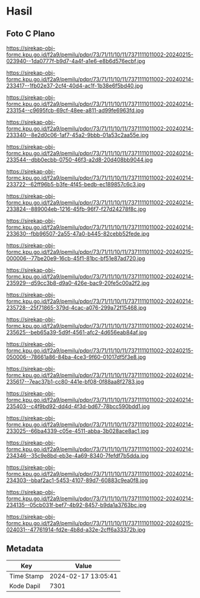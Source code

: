# Hasil

## Foto C Plano

https://sirekap-obj-formc.kpu.go.id/f2a9/pemilu/pdpr/73/71/11/10/11/7371111011002-20240215-023940--1da0777f-b9d7-4a4f-a1e6-e8b6d576ecbf.jpg

https://sirekap-obj-formc.kpu.go.id/f2a9/pemilu/pdpr/73/71/11/10/11/7371111011002-20240214-233417--1fb02e37-2cf4-40d4-ac1f-1b38e6f5bd40.jpg

https://sirekap-obj-formc.kpu.go.id/f2a9/pemilu/pdpr/73/71/11/10/11/7371111011002-20240214-233154--c9695fcb-69cf-48ee-a811-ad99fe6963fd.jpg

https://sirekap-obj-formc.kpu.go.id/f2a9/pemilu/pdpr/73/71/11/10/11/7371111011002-20240214-233340--8e2d0c06-1af7-45a2-9bbb-01a53c2aa55e.jpg

https://sirekap-obj-formc.kpu.go.id/f2a9/pemilu/pdpr/73/71/11/10/11/7371111011002-20240214-233544--dbb0ecbb-0750-46f3-a2d8-20d408bb9044.jpg

https://sirekap-obj-formc.kpu.go.id/f2a9/pemilu/pdpr/73/71/11/10/11/7371111011002-20240214-233722--62ff96b5-b3fe-4f45-bedb-ec189857c6c3.jpg

https://sirekap-obj-formc.kpu.go.id/f2a9/pemilu/pdpr/73/71/11/10/11/7371111011002-20240214-233824--889004eb-1216-45fb-96f7-f27d24278f8c.jpg

https://sirekap-obj-formc.kpu.go.id/f2a9/pemilu/pdpr/73/71/11/10/11/7371111011002-20240214-233630--fbb96507-2a55-47a0-b445-82cebb52fede.jpg

https://sirekap-obj-formc.kpu.go.id/f2a9/pemilu/pdpr/73/71/11/10/11/7371111011002-20240215-000006--77be20e9-16cb-45f1-81bc-bf51e87ad720.jpg

https://sirekap-obj-formc.kpu.go.id/f2a9/pemilu/pdpr/73/71/11/10/11/7371111011002-20240214-235929--d59cc3b8-d9a0-426e-bac9-20fe5c00a2f2.jpg

https://sirekap-obj-formc.kpu.go.id/f2a9/pemilu/pdpr/73/71/11/10/11/7371111011002-20240214-235728--25f71865-379d-4cac-a076-299a72f15468.jpg

https://sirekap-obj-formc.kpu.go.id/f2a9/pemilu/pdpr/73/71/11/10/11/7371111011002-20240214-235625--beb65a39-5d9f-4561-afc2-4d656eab84af.jpg

https://sirekap-obj-formc.kpu.go.id/f2a9/pemilu/pdpr/73/71/11/10/11/7371111011002-20240215-050006--78661a86-84ba-4ce3-9f60-01017df5f3e8.jpg

https://sirekap-obj-formc.kpu.go.id/f2a9/pemilu/pdpr/73/71/11/10/11/7371111011002-20240214-235617--7eac37b1-cc80-441e-bf08-0f88aa8f2783.jpg

https://sirekap-obj-formc.kpu.go.id/f2a9/pemilu/pdpr/73/71/11/10/11/7371111011002-20240214-235403--c4f9bd92-dd4d-4f3d-bd67-78bcc590bdd1.jpg

https://sirekap-obj-formc.kpu.go.id/f2a9/pemilu/pdpr/73/71/11/10/11/7371111011002-20240214-233025--66ba4339-c05e-4511-abba-3b028ace8ac1.jpg

https://sirekap-obj-formc.kpu.go.id/f2a9/pemilu/pdpr/73/71/11/10/11/7371111011002-20240214-234346--35c9e8bd-eb3e-4a69-8340-7fefdf7b5dda.jpg

https://sirekap-obj-formc.kpu.go.id/f2a9/pemilu/pdpr/73/71/11/10/11/7371111011002-20240214-234303--bbaf2ac1-5453-4107-89d7-60883c9ea0f8.jpg

https://sirekap-obj-formc.kpu.go.id/f2a9/pemilu/pdpr/73/71/11/10/11/7371111011002-20240214-234135--05cb031f-bef7-4b92-8457-b9da1a3763bc.jpg

https://sirekap-obj-formc.kpu.go.id/f2a9/pemilu/pdpr/73/71/11/10/11/7371111011002-20240215-024031--47761914-fd2e-4b8d-a32e-2cff6a33372b.jpg


## Metadata

| Key        | Value               |
| ---------- | ------------------- |
| Time Stamp | 2024-02-17 13:05:41 |
| Kode Dapil | 7301                |



